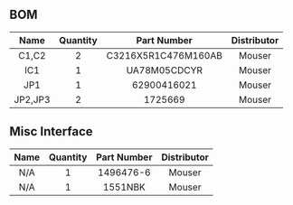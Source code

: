 ## BOM

|Name    |Quantity|Part Number         |Distributor|
|:------:|:------:|:------------------:|:---------:|
|C1,C2   |2       |C3216X5R1C476M160AB |Mouser     |
|IC1     |1       |UA78M05CDCYR        |Mouser     |
|JP1     |1       |62900416021         |Mouser     |
|JP2,JP3 |2       |1725669             |Mouser     |

## Misc Interface

|Name    |Quantity|Part Number         |Distributor|
|:------:|:------:|:------------------:|:---------:|
|N/A     |1       |1496476-6           |Mouser     |
|N/A     |1       |1551NBK             |Mouser     |
